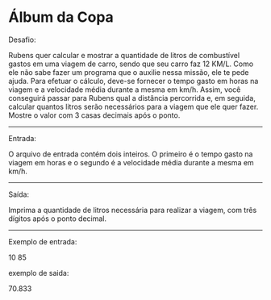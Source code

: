 
# Álbum da Copa

Desafio:

Rubens quer calcular e mostrar a quantidade de litros de combustível gastos 
em uma viagem de carro, sendo que seu carro faz 12 KM/L. Como ele não sabe fazer
um programa que o auxilie nessa missão, ele te pede ajuda. Para efetuar o cálculo,
deve-se fornecer o tempo gasto em horas na viagem e a velocidade média durante a
mesma em km/h. Assim, você conseguirá passar para Rubens qual a distância percorrida
e, em seguida, calcular quantos litros serão necessários para a viagem que ele quer
fazer. Mostre o valor com 3 casas decimais após o ponto.

---

Entrada:

O arquivo de entrada contém dois inteiros. O primeiro é o tempo gasto na viagem em 
horas e o segundo é a velocidade média durante a mesma em km/h.

---

Saída:

Imprima a quantidade de litros necessária para realizar a viagem, com três dígitos 
após o ponto decimal.


---

Exemplo de entrada:

10 85

exemplo de saida:

70.833
